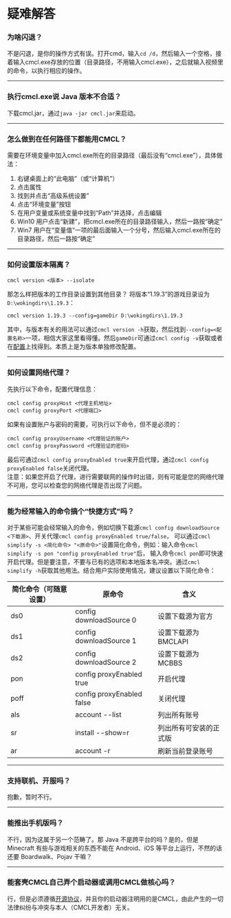 # 疑难解答
### 为啥闪退？
不是闪退，是你的操作方式有误。打开cmd，输入`cd /d`，然后输入一个空格，接着输入cmcl.exe存放的位置（目录路径，不用输入cmcl.exe），之后就输入视频里的命令，以执行相应的操作。

---

### 执行cmcl.exe说 Java 版本不合适？
下载cmcl.jar，通过`java -jar cmcl.jar`来启动。

---

### 怎么做到在任何路径下都能用CMCL？ 
需要在环境变量中加入cmcl.exe所在的目录路径（最后没有“cmcl.exe”），具体做法：
1. 右键桌面上的“此电脑”（或“计算机”）
2. 点击属性
3. 找到并点击“高级系统设置”
4. 点击“环境变量”按钮
5. 在用户变量或系统变量中找到“Path”并选择，点击编辑
6. Win10 用户点击“新建”，把cmcl.exe所在的目录路径输入，然后一路按“确定”
7. Win7 用户在“变量值”一项的最后面输入一个分号，然后输入cmcl.exe所在的目录路径，然后一路按“确定”

---

### 如何设置版本隔离？
```
cmcl version <版本> --isolate
```
那怎么样把版本的工作目录设置到其他目录？
将版本“1.19.3”的游戏目录设为`D:\wokingdirs\1.19.3`：
```
cmcl version 1.19.3 --config=gameDir D:\wokingdirs\1.19.3
```
其中，与版本有关的用法可以通过`cmcl version -h`获取，然后找到`--config=<配置名称>`一项，相信大家这里看得懂。然后`gameDir`可通过`cmcl config -v`获取或者在[配置](README.md#-配置)上找得到。本质上是为版本单独修改配置。

---

### 如何设置网络代理？
先执行以下命令，配置代理信息：
```
cmcl config proxyHost <代理主机地址>
cmcl config proxyPort <代理端口>
```
如果有设置账户与密码的需要，可执行以下命令，但不是必须的：
```
cmcl config proxyUsername <代理验证的账户>
cmcl config proxyPassword <代理验证的密码>
```
最后可通过`cmcl config proxyEnabled true`来开启代理，通过`cmcl config proxyEnabled false`关闭代理。</br>
注意：如果您开启了代理，进行需要联网的操作时出错，则有可能是您的网络代理不可用，您可以检查您的网络代理是否出现了问题。

---

### 能为经常输入的命令搞个“快捷方式”吗？
对于某些可能会经常输入的命令，例如切换下载源`cmcl config downloadSource <下载源>`、开关代理`cmcl config proxyEnabled true/false`，
可以通过`cmcl simplify -s <简化命令> "<原命令>"`设置简化命令，例如：输入命令`cmcl simplify -s pon "config proxyEnabled true"`后，
输入命令`cmcl pon`即可快速开启代理。但是要注意，不要与已有的选项和本地版本名冲突。通过`cmcl simplify -h`获取其他用法。结合用户实际使用情况，建议设置以下简化命令：

| 简化命令（可随意设置） | 原命令                       | 含义            | 
|-------------|---------------------------|---------------|
| ds0         | config downloadSource 0   | 设置下载源为官方      |
| ds1         | config downloadSource 1   | 设置下载源为BMCLAPI |
| ds2         | config downloadSource 2   | 设置下载源为MCBBS   |
| pon         | config proxyEnabled true  | 开启代理          |
| poff        | config proxyEnabled false | 关闭代理          |
| als         | account --list            | 列出所有账号        |
| sr          | install --show=r          | 列出所有可安装的正式版   |
| ar          | account -r                | 刷新当前登录账号      |

---

### 支持联机、开服吗？
抱歉，暂时不行。

---

### 能推出手机版吗？
不行，因为这属于另一个范畴了。那 Java 不是跨平台的吗？是的，但是 Minecraft 有些与游戏相关的东西不能在 Android、iOS 等平台上运行，不然的话还要 Boardwalk、Pojav 干嘛？

---

### 能套壳CMCL自己弄个启动器或调用CMCL做核心吗？
行，但是必须遵循[开源协议](LICENSE)，并且你的启动器注明用的是CMCL，由此产生的一切法律纠纷与冲突与本人（CMCL开发者）无关。
